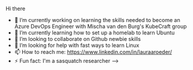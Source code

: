 Hi there
- 🔭 I’m currently working on learning the skills needed to become an Azure DevOps Engineer with Mischa van den Burg's KubeCraft group
- 🌱 I’m currently learning how to set up a homelab to learn Ubuntu
- 👯 I’m looking to collaborate on Github newbie skills
- 🤔 I’m looking for help with fast ways to learn Linux
- 📫 How to reach me: https://www.linkedin.com/in/lauraaroeder/
- ⚡ Fun fact: I'm a sasquatch researcher
-->

